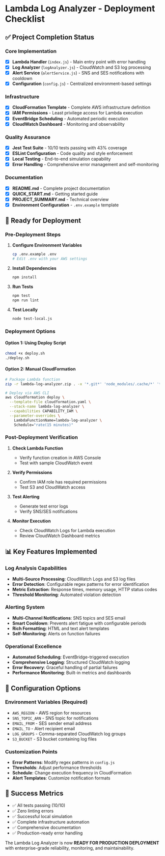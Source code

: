 # Lambda Log Analyzer - Deployment Checklist

## ✅ Project Completion Status

### Core Implementation
- [x] **Lambda Handler** (`index.js`) - Main entry point with error handling
- [x] **Log Analyzer** (`logAnalyzer.js`) - CloudWatch and S3 log processing
- [x] **Alert Service** (`alertService.js`) - SNS and SES notifications with cooldown
- [x] **Configuration** (`config.js`) - Centralized environment-based settings

### Infrastructure
- [x] **CloudFormation Template** - Complete AWS infrastructure definition
- [x] **IAM Permissions** - Least privilege access for Lambda execution
- [x] **EventBridge Scheduling** - Automated periodic execution
- [x] **CloudWatch Dashboard** - Monitoring and observability

### Quality Assurance
- [x] **Jest Test Suite** - 10/10 tests passing with 43% coverage
- [x] **ESLint Configuration** - Code quality and style enforcement
- [x] **Local Testing** - End-to-end simulation capability
- [x] **Error Handling** - Comprehensive error management and self-monitoring

### Documentation
- [x] **README.md** - Complete project documentation
- [x] **QUICK_START.md** - Getting started guide
- [x] **PROJECT_SUMMARY.md** - Technical overview
- [x] **Environment Configuration** - `.env.example` template

## 🚀 Ready for Deployment

### Pre-Deployment Steps
1. **Configure Environment Variables**
   ```bash
   cp .env.example .env
   # Edit .env with your AWS settings
   ```

2. **Install Dependencies**
   ```bash
   npm install
   ```

3. **Run Tests**
   ```bash
   npm test
   npm run lint
   ```

4. **Test Locally**
   ```bash
   node test-local.js
   ```

### Deployment Options

#### Option 1: Using Deploy Script
```bash
chmod +x deploy.sh
./deploy.sh
```

#### Option 2: Manual CloudFormation
```bash
# Package Lambda function
zip -r lambda-log-analyzer.zip . -x '*.git*' 'node_modules/.cache/*' 'test/*'

# Deploy via AWS CLI
aws cloudformation deploy \
  --template-file cloudformation.yaml \
  --stack-name lambda-log-analyzer \
  --capabilities CAPABILITY_IAM \
  --parameter-overrides \
    LambdaFunctionName=lambda-log-analyzer \
    Schedule="rate(15 minutes)"
```

### Post-Deployment Verification
1. **Check Lambda Function**
   - Verify function creation in AWS Console
   - Test with sample CloudWatch event
   
2. **Verify Permissions**
   - Confirm IAM role has required permissions
   - Test S3 and CloudWatch access
   
3. **Test Alerting**
   - Generate test error logs
   - Verify SNS/SES notifications

4. **Monitor Execution**
   - Check CloudWatch Logs for Lambda execution
   - Review CloudWatch Dashboard metrics

## 📊 Key Features Implemented

### Log Analysis Capabilities
- **Multi-Source Processing**: CloudWatch Logs and S3 log files
- **Error Detection**: Configurable regex patterns for error identification
- **Metric Extraction**: Response times, memory usage, HTTP status codes
- **Threshold Monitoring**: Automated violation detection

### Alerting System
- **Multi-Channel Notifications**: SNS topics and SES email
- **Smart Cooldown**: Prevents alert fatigue with configurable periods
- **Rich Formatting**: HTML and text alert templates
- **Self-Monitoring**: Alerts on function failures

### Operational Excellence
- **Automated Scheduling**: EventBridge-triggered execution
- **Comprehensive Logging**: Structured CloudWatch logging
- **Error Recovery**: Graceful handling of partial failures
- **Performance Monitoring**: Built-in metrics and dashboards

## 🔧 Configuration Options

### Environment Variables (Required)
- `AWS_REGION` - AWS region for resources
- `SNS_TOPIC_ARN` - SNS topic for notifications
- `EMAIL_FROM` - SES sender email address
- `EMAIL_TO` - Alert recipient email
- `LOG_GROUPS` - Comma-separated CloudWatch log groups
- `S3_BUCKET` - S3 bucket containing log files

### Customization Points
- **Error Patterns**: Modify regex patterns in `config.js`
- **Thresholds**: Adjust performance thresholds
- **Schedule**: Change execution frequency in CloudFormation
- **Alert Templates**: Customize notification formats

## 🎯 Success Metrics
- ✅ All tests passing (10/10)
- ✅ Zero linting errors
- ✅ Successful local simulation
- ✅ Complete infrastructure automation
- ✅ Comprehensive documentation
- ✅ Production-ready error handling

The Lambda Log Analyzer is now **READY FOR PRODUCTION DEPLOYMENT** with enterprise-grade reliability, monitoring, and maintainability.
